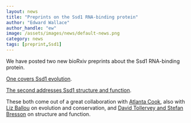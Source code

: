 ```yaml
---
layout: news
title: "Preprints on the Ssd1 RNA-binding protein"
author: "Edward Wallace"
author_handle: "ew"
image: /assets/images/news/default-news.png
category: news
tags: [preprint,Ssd1]
---
```


We have posted two new bioRxiv preprints about the Ssd1 RNA-binding protein.

[One covers Ssd1 evolution](https://www.biorxiv.org/content/10.1101/2020.07.30.229070v1).

[The second addresses Ssd1 structure and function](https://www.biorxiv.org/content/10.1101/2020.10.22.350314v1).

These both come out of a great collaboration with [Atlanta Cook](http://cook.bio.ed.ac.uk/), also with [Liz Ballou](https://balloulab.org/) on evolution and conservation, and [David Tollervey and Stefan Bresson](https://tollervey.bio.ed.ac.uk/) on structure and function. 
